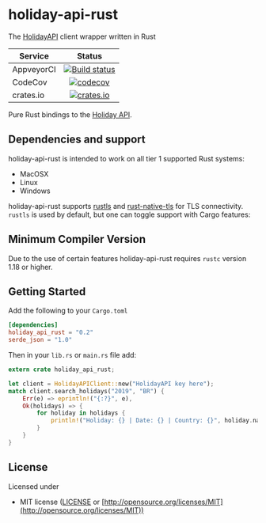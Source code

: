 # holiday-api-rust
The [HolidayAPI](https://holidayapi.com/docs) client wrapper written in Rust

| Service      | Status |
| -------      | :----: |
| AppveyorCI   | [![Build status](https://ci.appveyor.com/api/projects/status/4ksqycqm761c06jb?svg=true)](https://ci.appveyor.com/project/guibranco/holiday-api-rust/branch/master)       |
| CodeCov   | [![codecov](https://codecov.io/gh/guibranco/holiday-api-rust/branch/master/graph/badge.svg)](https://codecov.io/gh/guibranco/holiday-api-rust)      |
| crates.io | [![crates.io](https://img.shields.io/crates/v/holiday-api-rust.svg)](https://crates.io/crates/holiday-api-rust) |

Pure Rust bindings to the [Holiday API](https://holidayapi.com).

## Dependencies and support

holiday-api-rust is intended to work on all tier 1 supported Rust systems:

- MacOSX
- Linux
- Windows

holiday-api-rust supports [rustls] and [rust-native-tls] for TLS connectivity.
`rustls` is used by default, but one can toggle support with Cargo features:

[rustls]: https://github.com/ctz/rustls
[rust-native-tls]: https://github.com/sfackler/rust-native-tls
[ring]: https://github.com/briansmith/ring

## Minimum Compiler Version

Due to the use of certain features holiday-api-rust requires `rustc` version 1.18 or
higher.

## Getting Started

Add the following to your `Cargo.toml`

```toml
[dependencies]
holiday_api_rust = "0.2"
serde_json = "1.0"
```

Then in your `lib.rs` or `main.rs` file add:

```rust
extern crate holiday_api_rust;

let client = HolidayAPIClient::new("HolidayAPI key here");
match client.search_holidays("2019", "BR") {
    Err(e) => eprintln!("{:?}", e),
    Ok(holidays) => {
        for holiday in holidays {
            println!("Holiday: {} | Date: {} | Country: {}", holiday.name, holiday.date, holiday.country);
        }
    }
}
```

## License

Licensed under

- MIT license ([LICENSE](LICENSE) or [http://opensource.org/licenses/MIT](http://opensource.org/licenses/MIT))